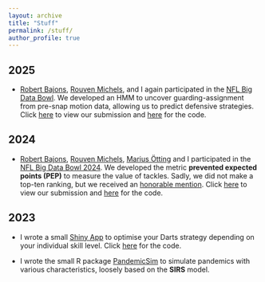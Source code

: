 ```yaml
---
layout: archive
title: "Stuff"
permalink: /stuff/
author_profile: true
---
```


## 2025
- [Robert Bajons](https://www.wu.ac.at/statmath/faculty-staff/faculty/robert-bajons/), [Rouven Michels](https://www.uni-bielefeld.de/fakultaeten/wirtschaftswissenschaften/lehrbereiche/stats/team/rouven-michels-(b.sc.)/), and I again participated in the [NFL Big Data Bowl](https://www.kaggle.com/competitions/nfl-big-data-bowl-2025/code?competitionId=84175&searchQuery=hmmotion&excludeNonAccessedDatasources=true). We developed an HMM to uncover guarding-assignment from pre-snap motion data, allowing us to predict defensive strategies. Click [here](https://www.kaggle.com/code/rouvenmichels/hmmotion-using-tracking-data-to-predict-coverage) to view our submission and [here](https://github.com/janoleko/HMMotion) for the code.


## 2024

- [Robert Bajons](https://www.wu.ac.at/statmath/faculty-staff/faculty/robert-bajons/), [Rouven Michels](https://www.uni-bielefeld.de/fakultaeten/wirtschaftswissenschaften/lehrbereiche/stats/team/rouven-michels-(b.sc.)/), [Marius Ötting](https://www.uni-bielefeld.de/fakultaeten/wirtschaftswissenschaften/lehrbereiche/stats/team/marius-otting-(m.sc.)/) and I participated in the [NFL Big Data Bowl 2024](https://www.kaggle.com/competitions/nfl-big-data-bowl-2024). We developed the metric **prevented expected points (PEP)** to measure the value of tackles. Sadly, we did not make a top-ten ranking, but we received an [honorable mention](https://x.com/StatsbyLopez/status/1753151459892367574?s=20). Click [here](https://www.kaggle.com/code/robbwu/pep-a-metric-for-evaluating-tackles) to view our submission and [here](https://github.com/janoleko/PEP) for the code.

## 2023

- I wrote a small [Shiny App](https://janoleko.shinyapps.io/DartsOptimizeR/) to optimise your Darts strategy depending on your individual skill level. Click [here](https://github.com/janoleko/DartsOptimizeR) for the code.

- I wrote the small R package [PandemicSim](https://github.com/janoleko/PandemicSim) to simulate pandemics with various characteristics, loosely based on the **SIRS** model. 
